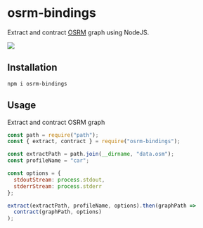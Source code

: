 # osrm-bindings

Extract and contract [OSRM](http://project-osrm.org/) graph using NodeJS.

![](https://raw.githubusercontent.com/urbica/osrm-bindings/master/osrm_logo.svg)

## Installation

```shell
npm i osrm-bindings
```

## Usage

Extract and contract OSRM graph

```js
const path = require("path");
const { extract, contract } = require("osrm-bindings");

const extractPath = path.join(__dirname, "data.osm");
const profileName = "car";

const options = {
  stdoutStream: process.stdout,
  stderrStream: process.stderr
};

extract(extractPath, profileName, options).then(graphPath =>
  contract(graphPath, options)
);
```
